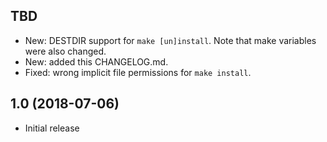 TBD
---
 - New: DESTDIR support for `make [un]install`. Note that make variables were
   also changed.
 - New: added this CHANGELOG.md.
 - Fixed: wrong implicit file permissions for `make install`.


1.0 (2018-07-06)
----------------
 - Initial release
